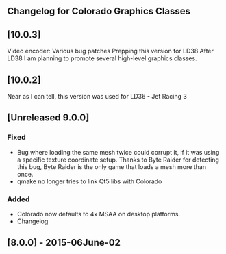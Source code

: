 ## Changelog for Colorado Graphics Classes

## [10.0.3]

Video encoder: Various bug patches
Prepping this version for LD38
After LD38 I am planning to promote several high-level graphics classes.

## [10.0.2]

Near as I can tell, this version was used for LD36 - Jet Racing 3

## [Unreleased 9.0.0]
### Fixed
- Bug where loading the same mesh twice could corrupt it, if it was 
using a specific texture coordinate setup. Thanks to Byte Raider for detecting 
this bug, Byte Raider is the only game that loads a mesh more than once.
- qmake no longer tries to link Qt5 libs with Colorado


### Added
- Colorado now defaults to 4x MSAA on desktop platforms.
- Changelog

## [8.0.0] - 2015-06June-02 

